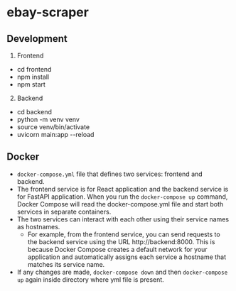 # ebay-scraper

## Development

1. Frontend

- cd frontend
- npm install
- npm start

2. Backend

- cd backend
- python -m venv venv
- source venv/bin/activate
- uvicorn main:app --reload

## Docker

- `docker-compose.yml` file that defines two services: frontend and backend.
- The frontend service is for React application and the backend service is for FastAPI application.
  When you run the `docker-compose up` command, Docker Compose will read the docker-compose.yml file and start both services in separate containers.
- The two services can interact with each other using their service names as hostnames.
  - For example, from the frontend service, you can send requests to the backend service using the URL http://backend:8000. This is because Docker Compose creates a default network for your application and automatically assigns each service a hostname that matches its service name.
- If any changes are made, `docker-compose down` and then `docker-compose up` again inside directory where yml file is present.
